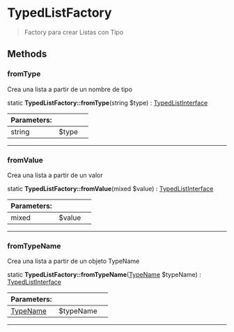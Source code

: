 
                                                                                                                                            
    
# TypedListFactory


> Factory para crear Listas con Tipo
>
> 








## Methods

### fromType
Crea una lista a partir de un nombre de tipo


static **TypedListFactory::fromType**(string $type) : [TypedListInterface](../../../TypedListInterface.md)


|Parameters: | | |
| --- | --- | --- |
|string |$type |  |

---


### fromValue
Crea una lista a partir de un valor


static **TypedListFactory::fromValue**(mixed $value) : [TypedListInterface](../../../TypedListInterface.md)


|Parameters: | | |
| --- | --- | --- |
|mixed |$value |  |

---


### fromTypeName
Crea una lista a partir de un objeto TypeName


static **TypedListFactory::fromTypeName**([TypeName](../../../TypeName.md) $typeName) : [TypedListInterface](../../../TypedListInterface.md)


|Parameters: | | |
| --- | --- | --- |
|[TypeName](../../../TypeName.md) |$typeName |  |

---


                                                                                                                                                                                                                                                                                                                                                                                                            
    
                                                                                                                                                                                                                                                                             
                